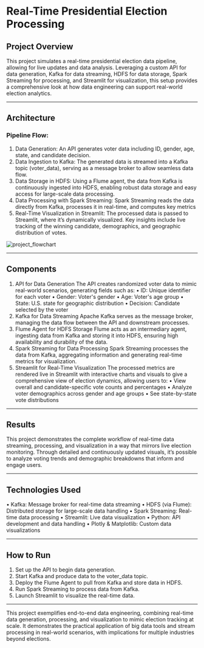 # Real-Time Presidential Election Processing
## Project Overview
This project simulates a real-time presidential election data pipeline, allowing for live updates and data analysis. Leveraging a custom API for data generation, Kafka for data streaming, HDFS for data storage, Spark Streaming for processing, and Streamlit for visualization, this setup provides a comprehensive look at how data engineering can support real-world election analytics.
________________________________________
## Architecture
### Pipeline Flow:
1.	Data Generation: An API generates voter data including ID, gender, age, state, and candidate decision.
2.	Data Ingestion to Kafka: The generated data is streamed into a Kafka topic (voter_data), serving as a message broker to allow seamless data flow.
3.	Data Storage in HDFS: Using a Flume agent, the data from Kafka is continuously ingested into HDFS, enabling robust data storage and easy access for large-scale data processing.
4.	Data Processing with Spark Streaming: Spark Streaming reads the data directly from Kafka, processes it in real-time, and computes key metrics
5.	Real-Time Visualization in Streamlit: The processed data is passed to Streamlit, where it’s dynamically visualized. Key insights include live tracking of the winning candidate, demographics, and geographic distribution of votes.


![project_flowchart](https://github.com/user-attachments/assets/c9a516d0-8444-4da8-a84a-c11a2114d380)

________________________________________
## Components
1. API for Data Generation
The API creates randomized voter data to mimic real-world scenarios, generating fields such as:
•	ID: Unique identifier for each voter
•	Gender: Voter's gender
•	Age: Voter's age group
•	State: U.S. state for geographic distribution
•	Decision: Candidate selected by the voter
2. Kafka for Data Streaming
Apache Kafka serves as the message broker, managing the data flow between the API and downstream processes.
3. Flume Agent for HDFS Storage
Flume acts as an intermediary agent, ingesting data from Kafka and storing it into HDFS, ensuring high availability and durability of the data.
4. Spark Streaming for Data Processing
Spark Streaming processes the data from Kafka, aggregating information and generating real-time metrics for visualization.
5. Streamlit for Real-Time Visualization
The processed metrics are rendered live in Streamlit with interactive charts and visuals to give a comprehensive view of election dynamics, allowing users to:
•	View overall and candidate-specific vote counts and percentages
•	Analyze voter demographics across gender and age groups
•	See state-by-state vote distributions
________________________________________
## Results
This project demonstrates the complete workflow of real-time data streaming, processing, and visualization in a way that mirrors live election monitoring. Through detailed and continuously updated visuals, it’s possible to analyze voting trends and demographic breakdowns that inform and engage users.
________________________________________
## Technologies Used
•	Kafka: Message broker for real-time data streaming
•	HDFS (via Flume): Distributed storage for large-scale data handling
•	Spark Streaming: Real-time data processing
•	Streamlit: Live data visualization
•	Python: API development and data handling
•	Plotly & Matplotlib: Custom data visualizations
________________________________________
## How to Run
1.	Set up the API to begin data generation.
2.	Start Kafka and produce data to the voter_data topic.
3.	Deploy the Flume Agent to pull from Kafka and store data in HDFS.
4.	Run Spark Streaming to process data from Kafka.
5.	Launch Streamlit to visualize the real-time data.
________________________________________
This project exemplifies end-to-end data engineering, combining real-time data generation, processing, and visualization to mimic election tracking at scale. It demonstrates the practical application of big data tools and stream processing in real-world scenarios, with implications for multiple industries beyond elections.

